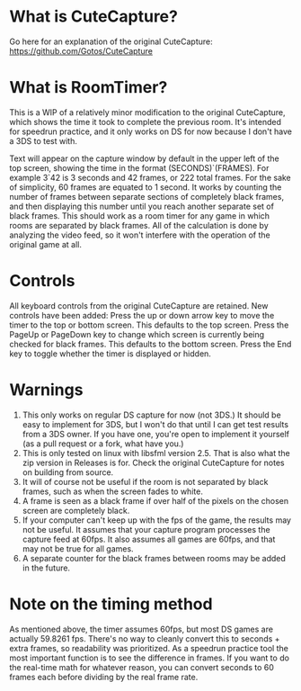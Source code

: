 # What is CuteCapture?

Go here for an explanation of the original CuteCapture:
https://github.com/Gotos/CuteCapture

# What is RoomTimer?

This is a WIP of a relatively minor modification to the original CuteCapture, which shows the time it took to complete the previous room. It's intended for speedrun practice, and it only works on DS for now because I don't have a 3DS to test with.

Text will appear on the capture window by default in the upper left of the top screen, showing the time in the format (SECONDS)\`(FRAMES). For example 3\`42 is 3 seconds and 42 frames, or 222 total frames. For the sake of simplicity, 60 frames are equated to 1 second. It works by counting the number of frames between separate sections of completely black frames, and then displaying this number until you reach another separate set of black frames. This should work as a room timer for any game in which rooms are separated by black frames. All of the calculation is done by analyzing the video feed, so it won't interfere with the operation of the original game at all.

# Controls

All keyboard controls from the original CuteCapture are retained. New controls have been added:
Press the up or down arrow key to move the timer to the top or bottom screen. This defaults to the top screen.
Press the PageUp or PageDown key to change which screen is currently being checked for black frames. This defaults to the bottom screen.
Press the End key to toggle whether the timer is displayed or hidden.

# Warnings

1. This only works on regular DS capture for now (not 3DS.) It should be easy to implement for 3DS, but I won't do that until I can get test results from a 3DS owner. If you have one, you're open to implement it yourself (as a pull request or a fork, what have you.)
2. This is only tested on linux with libsfml version 2.5. That is also what the zip version in Releases is for. Check the original CuteCapture for notes on building from source.
3. It will of course not be useful if the room is not separated by black frames, such as when the screen fades to white.
4. A frame is seen as a black frame if over half of the pixels on the chosen screen are completely black.
5. If your computer can't keep up with the fps of the game, the results may not be useful. It assumes that your capture program processes the capture feed at 60fps. It also assumes all games are 60fps, and that may not be true for all games.
6. A separate counter for the black frames between rooms may be added in the future.

# Note on the timing method

As mentioned above, the timer assumes 60fps, but most DS games are actually 59.8261 fps. There's no way to cleanly convert this to seconds + extra frames, so readability was prioritized. As a speedrun practice tool the most important function is to see the difference in frames. If you want to do the real-time math for whatever reason, you can convert seconds to 60 frames each before dividing by the real frame rate.
